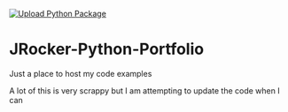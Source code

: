 [![Upload Python Package](https://github.com/TheRockerfly/JRocker-Python-Portfolio/actions/workflows/python-publish.yml/badge.svg)](https://github.com/TheRockerfly/JRocker-Python-Portfolio/actions/workflows/python-publish.yml)
# JRocker-Python-Portfolio
Just a place to host my code examples

A lot of this is very scrappy but I am attempting to update the code when I can
